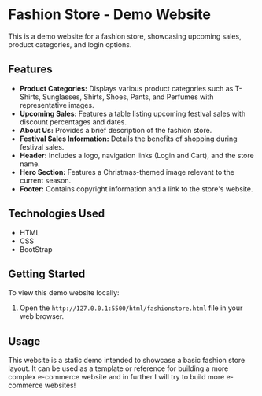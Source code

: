 # Fashion Store - Demo Website

This is a demo website for a fashion store, showcasing upcoming sales, product categories, and login options.

## Features

* **Product Categories:** Displays various product categories such as T-Shirts, Sunglasses, Shirts, Shoes, Pants, and Perfumes with representative images.
* **Upcoming Sales:** Features a table listing upcoming festival sales with discount percentages and dates.
* **About Us:** Provides a brief description of the fashion store.
* **Festival Sales Information:** Details the benefits of shopping during festival sales.
* **Header:** Includes a logo, navigation links (Login and Cart), and the store name.
* **Hero Section:** Features a Christmas-themed image relevant to the current season.
* **Footer:** Contains copyright information and a link to the store's website.

## Technologies Used

* HTML
* CSS
* BootStrap

## Getting Started

To view this demo website locally:

1.  Open the `http://127.0.0.1:5500/html/fashionstore.html` file in your web browser.

## Usage

This website is a static demo intended to showcase a basic fashion store layout. It can be used as a template or reference for building a more complex e-commerce website and in further I will try to build more e-commerce websites!
 

